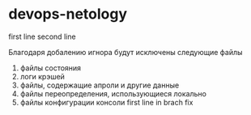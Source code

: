 # devops-netology
first line
second line

Благодаря добалению игнора будут исключены следующие файлы
1. файлы состояния
2. логи крэшей
3. файлы, содержащие апроли и другие данные
4. файлы переопределения, использующиеся локально
5. файлы конфигурации консоли
first line in brach fix
